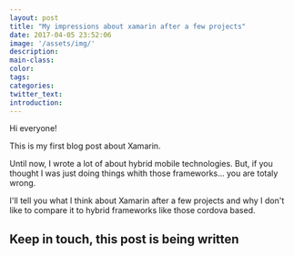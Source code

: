 ```yaml
---
layout: post
title: "My impressions about xamarin after a few projects"
date: 2017-04-05 23:52:06
image: '/assets/img/'
description:
main-class:
color:
tags:
categories:
twitter_text:
introduction:
---
```


Hi everyone!

This is my first blog post about Xamarin.

Until now, I wrote a lot of about hybrid mobile technologies. But, if you thought I was just doing things whith those frameworks... you are totaly wrong.

I'll tell you what I think about Xamarin after a few projects and why I don't like to compare it to hybrid frameworks like those cordova based.

## Keep in touch, this post is being written